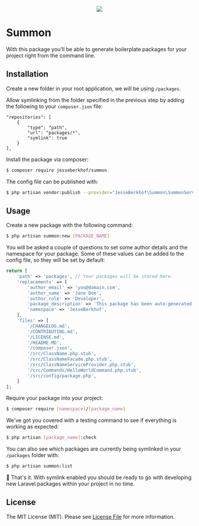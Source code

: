 <p align="center">
  <img src="https://i.imgur.com/gRhkOvy.png"/>
</p>

# Summon
With this package you'll be able to generate boilerplate packages for your project right from the command line.

## Installation
Create a new folder in your root application, we will be using `/packages`.

Allow symlinking from the folder specified in the previous step by adding the following to your `composer.json` file:

```
"repositories": [
    {
        "type": "path",
        "url": "packages/*",
        "symlink": true
    }
],
```

Install the package via composer:
```bash
$ composer require jesseberkhof/summon
```

The config file can be published with:
```bash
$ php artisan vendor:publish --provider="JesseBerkhof\Summon\SummonServiceProvider" --tag="config"
```

## Usage

Create a new package with the following command:
```bash
$ php artisan summon:new [PACKAGE_NAME]
```

You will be asked a couple of questions to set some author details and the namespace for your package.
Some of these values can be added to the config file, so they will be set by default:

```php
return [
    'path' => 'packages', // Your packages will be stored here.
    'replacements' => [
        'author_email' => 'you@domain.com',
        'author_name' => 'Jane Doe',
        'author_role' => 'Developer',
        'package_description' => 'This package has been auto-generated',
        'namespace' => 'JesseBerkhof',
    ],
    'files' => [
        '/CHANGELOG.md',
        '/CONTRIBUTING.md',
        '/LICENSE.md',
        '/README.MD',
        '/composer.json',
        '/src/ClassName.php.stub',
        '/src/ClassNameFacade.php.stub',
        '/src/ClassNameServiceProvider.php.stub',
        '/src/Commands/HelloWorldCommand.php.stub',
        '/src/config/package.php',
    ]
];
```

Require your package into your project:
```bash
$ composer require [namespace]/[package_name]
```

We've got you covered with a testing command to see if everything is working as expected:
```bash
$ php artisan [package_name]:check
```

You can also see which packages are currently being symlinked in your `/packages` folder with:
```bash
$ php artisan summon:list
```

🎉 That's it. With symlink enabled you should be ready to go with developing new Laravel packages within your project in no time.

## License

The MIT License (MIT). Please see [License File](LICENSE.md) for more information.
